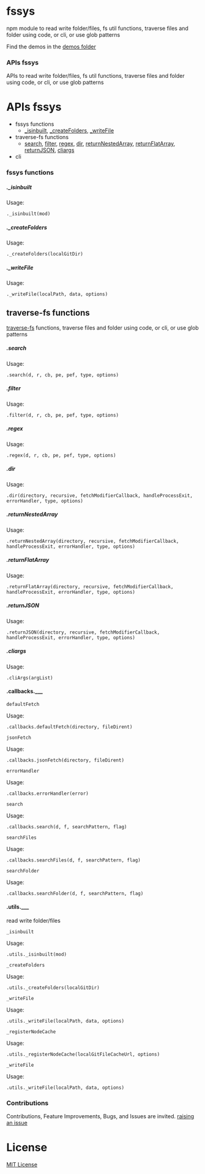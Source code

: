 # fssys

npm module to read write folder/files, fs util functions, traverse files and folder using code, or cli, or use glob patterns

Find the demos in the [demos folder](./demos)

### APIs fssys

APIs to read write folder/files, fs util functions, traverse files and folder using code, or cli, or use glob patterns

# APIs fssys

- fssys functions
  - [\_isinbuilt](#isinbuilt), [\_createFolders](#createfolders), [\_writeFile](#writefile)
- traverse-fs functions
  - [search](#search), [filter](#filter), [regex](#regex), [dir](#dir), [returnNestedArray](#returnnestedarray), [returnFlatArray](#returnflatarray), [returnJSON](#returnjson), [cliargs](#cliargs)
- cli

### fssys functions

##### .\_isinbuilt

Usage: 

```
._isinbuilt(mod)
```

##### .\_createFolders

Usage: 

```
._createFolders(localGitDir)
```

##### .\_writeFile

Usage: 

```
._writeFile(localPath, data, options)
```

## traverse-fs functions

[traverse-fs](https://www.npmjs.com/package/traverse-fs) functions, traverse files and folder using code, or cli, or use glob patterns

##### .search

Usage: 

```
.search(d, r, cb, pe, pef, type, options)
```

##### .filter

Usage: 

```
.filter(d, r, cb, pe, pef, type, options)
```

##### .regex

Usage: 

```
.regex(d, r, cb, pe, pef, type, options)
```

##### .dir

Usage: 

```
.dir(directory, recursive, fetchModifierCallback, handleProcessExit, errorHandler, type, options)
```

##### .returnNestedArray

Usage: 
```
.returnNestedArray(directory, recursive, fetchModifierCallback, handleProcessExit, errorHandler, type, options)
```

##### .returnFlatArray

Usage: 

```
.returnFlatArray(directory, recursive, fetchModifierCallback, handleProcessExit, errorHandler, type, options)
```

##### .returnJSON

Usage: 

```
.returnJSON(directory, recursive, fetchModifierCallback, handleProcessExit, errorHandler, type, options)
```

##### .cliargs

Usage: 

```
.cliArgs(argList)
```

#### .callbacks.\_\_\_

`defaultFetch` 

Usage: 

```
.callbacks.defaultFetch(directory, fileDirent)
```

`jsonFetch` 

Usage: 

```
.callbacks.jsonFetch(directory, fileDirent)
```

`errorHandler` 

Usage: 

```
.callbacks.errorHandler(error)
```

`search` 

Usage: 

```
.callbacks.search(d, f, searchPattern, flag)
```

`searchFiles` 

Usage: 

```
.callbacks.searchFiles(d, f, searchPattern, flag)
```

`searchFolder` 

Usage: 

```
.callbacks.searchFolder(d, f, searchPattern, flag)
```

#### .utils.\_\_\_

read write folder/files

`_isinbuilt` 

Usage: 

```
.utils._isinbuilt(mod)
```

`_createFolders` 

Usage: 

```
.utils._createFolders(localGitDir)
```

`_writeFile` 

Usage: 

```
.utils._writeFile(localPath, data, options)
```

`_registerNodeCache` 

Usage: 

```
.utils._registerNodeCache(localGitFileCacheUrl, options)
```

`_writeFile` 

Usage: 

```
.utils._writeFile(localPath, data, options)
```





### Contributions

Contributions, Feature Improvements, Bugs, and Issues are invited. [raising an issue](https://github.com/traverse-fs/fssys/issues)

# License

[MIT License](./LICENSE)
